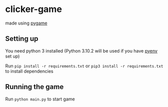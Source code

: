 # clicker-game

made using [pygame](https://www.pygame.org/)

## Setting up
You need python 3 installed (Python 3.10.2 will be used if you have [pyenv](https://github.com/pyenv/pyenv) set up)

Run `pip install -r requirements.txt` or `pip3 install -r requirements.txt` to install dependencies

## Running the game

Run `python main.py` to start game